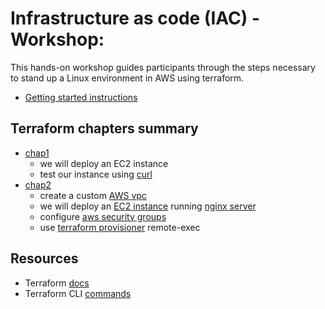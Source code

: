 # Infrastructure as code (IAC) - Workshop:

This hands-on workshop guides participants through the steps necessary to stand up a Linux environment in AWS using terraform.

- [Getting started instructions](docs/getting-started.md)

## Terraform chapters summary

- [chap1](./chap1/)
    - we will deploy an EC2 instance
    - test our instance using [curl](https://en.wikipedia.org/wiki/CURL)
- [chap2](./chap2/)
    - create a custom [AWS vpc](https://aws.amazon.com/vpc/)
    - we will deploy an [EC2 instance](https://aws.amazon.com/ec2/) running [nginx server](https://www.nginx.com/resources/glossary/nginx/)
    - configure [aws security groups](https://docs.aws.amazon.com/vpc/latest/userguide/VPC_SecurityGroups.html)
    - use [terraform provisioner](https://www.terraform.io/docs/provisioners/remote-exec.html) remote-exec 

## Resources
- Terraform [docs](https://www.terraform.io/docs/index.html)
- Terraform CLI [commands](https://www.terraform.io/docs/commands/index.html)
